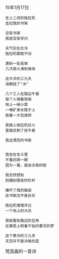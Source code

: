 
15年1月17日

	坐上二叔的拖拉机
	去拉我的书架
	
	没有书架
	我就没有学问
	
	天气实在太冷
	拖拉机都跑不动
	
	遇到一处高坡
	几次熄火滑到坡地
	
	这大冷的三九天
	油都结了"冰"
	
	几个工人在路边午餐
	每个人端着饭碗
	地上一碗小菜
	一堆矿泉水瓶子上
	放着一大包烙饼
	
	我做上拖拉机后斗
	里面还剩了些牛粪
	
	我这漂亮的书架
	
	
	我坐在车斗里
	不看四周一眼
	因为一看，就会冻我的脸
	
	我忽然想到
	别撞到限高的栏杆
	
	撞坏了我的脑袋
	这书架岂不是白买
	
	拖拉机慢慢开过
	一个地上的大坑
	
	我偷看到路边的豆角
	在篱笆上晾着干枯的春天的梦
	
	这个寒冷的三九天
	天空并不是冷艳的蓝


梵高画的一首诗

